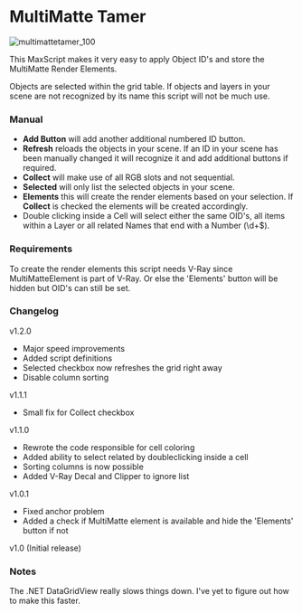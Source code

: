 # MultiMatte Tamer

![multimattetamer_100](https://user-images.githubusercontent.com/59408512/230003487-4078d82c-b12f-4b6b-bf16-43bc137c4145.png)

This MaxScript makes it very easy to apply Object ID's and store the MultiMatte Render Elements.

Objects are selected within the grid table. If objects and layers in your scene are not recognized by its name this script will not be much use.


### Manual

- **Add Button** will add another additional numbered ID button.
- **Refresh** reloads the objects in your scene. If an ID in your scene has been manually changed it will recognize it and add additional buttons if required.
- **Collect** will make use of all RGB slots and not sequential.
- **Selected** will only list the selected objects in your scene.
- **Elements** this will create the render elements based on your selection. If **Collect** is checked the elements will be created accordingly.
- Double clicking inside a Cell will select either the same OID's, all items within a Layer or all related Names that end with a Number (\d+$). 


### Requirements

To create the render elements this script needs V-Ray since MultiMatteElement is part of V-Ray. Or else the 'Elements' button will be hidden but OID's can still be set.


### Changelog

v1.2.0

- Major speed improvements
- Added script definitions
- Selected checkbox now refreshes the grid right away
- Disable column sorting

v1.1.1

- Small fix for Collect checkbox

v1.1.0

- Rewrote the code responsible for cell coloring
- Added ability to select related by doubleclicking inside a cell
- Sorting columns is now possible
- Added V-Ray Decal and Clipper to ignore list

v1.0.1

- Fixed anchor problem
- Added a check if MultiMatte element is available and hide the 'Elements' button if not

v1.0 (Initial release)


### Notes

The .NET DataGridView really slows things down. I've yet to figure out how to make this faster.


